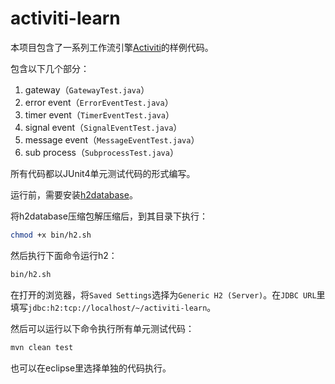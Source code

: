 activiti-learn
==============

本项目包含了一系列工作流引擎[Activiti](http://www.activiti.org/)的样例代码。

包含以下几个部分：

1. gateway（``GatewayTest.java``）
2. error event（``ErrorEventTest.java``）
3. timer event（``TimerEventTest.java``）
4. signal event（``SignalEventTest.java``）
5. message event（``MessageEventTest.java``）
6. sub process（``SubprocessTest.java``）

所有代码都以JUnit4单元测试代码的形式编写。

运行前，需要安装[h2database](http://www.h2database.com/html/main.html)。

将h2database压缩包解压缩后，到其目录下执行：

```bash
chmod +x bin/h2.sh
```

然后执行下面命令运行h2：

```bash
bin/h2.sh
```

在打开的浏览器，将``Saved Settings``选择为``Generic H2 (Server)``。在``JDBC URL``里填写``jdbc:h2:tcp://localhost/~/activiti-learn``。


然后可以运行以下命令执行所有单元测试代码：

```bash
mvn clean test
```

也可以在eclipse里选择单独的代码执行。
